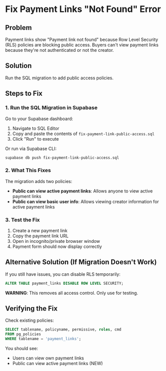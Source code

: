 # Fix Payment Links "Not Found" Error

## Problem
Payment links show "Payment link not found" because Row Level Security (RLS) policies are blocking public access. Buyers can't view payment links because they're not authenticated or not the creator.

## Solution
Run the SQL migration to add public access policies.

## Steps to Fix

### 1. Run the SQL Migration in Supabase

Go to your Supabase dashboard:
1. Navigate to SQL Editor
2. Copy and paste the contents of `fix-payment-link-public-access.sql`
3. Click "Run" to execute

Or run via Supabase CLI:
```bash
supabase db push fix-payment-link-public-access.sql
```

### 2. What This Fixes

The migration adds two policies:
- **Public can view active payment links**: Allows anyone to view active payment links
- **Public can view basic user info**: Allows viewing creator information for active payment links

### 3. Test the Fix

1. Create a new payment link
2. Copy the payment link URL
3. Open in incognito/private browser window
4. Payment form should now display correctly

## Alternative Solution (If Migration Doesn't Work)

If you still have issues, you can disable RLS temporarily:
```sql
ALTER TABLE payment_links DISABLE ROW LEVEL SECURITY;
```

**WARNING**: This removes all access control. Only use for testing.

## Verifying the Fix

Check existing policies:
```sql
SELECT tablename, policyname, permissive, roles, cmd 
FROM pg_policies 
WHERE tablename = 'payment_links';
```

You should see:
- Users can view own payment links
- Public can view active payment links (NEW)